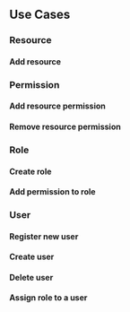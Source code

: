 ## Use Cases

### Resource
#### Add resource

### Permission
#### Add resource permission
#### Remove resource permission

### Role
#### Create role
#### Add permission to role

### User
#### Register new user
#### Create user
#### Delete user
#### Assign role to a user
